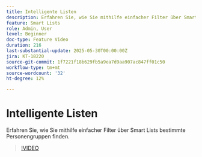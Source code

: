 ```yaml
---
title: Intelligente Listen
description: Erfahren Sie, wie Sie mithilfe einfacher Filter über Smart Lists bestimmte Personengruppen finden.
feature: Smart Lists
role: Admin, User
level: Beginner
doc-type: Feature Video
duration: 216
last-substantial-update: 2025-05-30T00:00:00Z
jira: KT-18220
source-git-commit: 1f7221f18b629fb5a9ea7d9aa907ac847ff01c50
workflow-type: tm+mt
source-wordcount: '32'
ht-degree: 12%

---
```



# Intelligente Listen

Erfahren Sie, wie Sie mithilfe einfacher Filter über Smart Lists bestimmte Personengruppen finden.

>[!VIDEO](https://video.tv.adobe.com/v/3463190/?learn=on&enablevpops)
